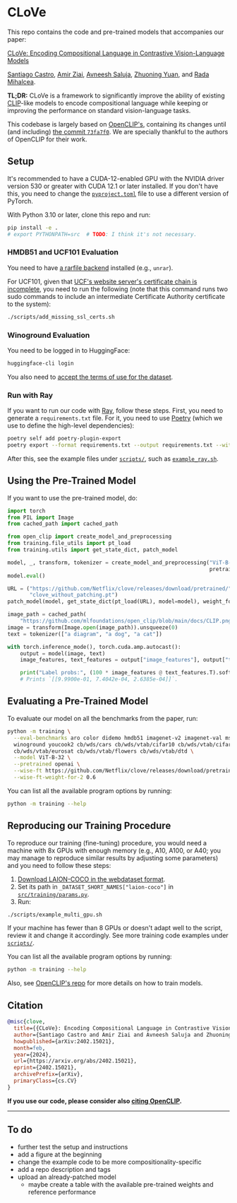 # CLoVe

This repo contains the code and pre-trained models that accompanies our paper:

[CLoVe: Encoding Compositional Language in Contrastive Vision-Language Models](https://arxiv.org/abs/2402.15021)

[Santiago Castro](https://santi.uy/),
[Amir Ziai](https://linkedin.com/in/amirziai),
[Avneesh Saluja](https://asaluja.github.io/),
[Zhuoning Yuan](https://zhuoning.cc/),
and [Rada Mihalcea](https://web.eecs.umich.edu/~mihalcea/).

**TL;DR:** CLoVe is a framework to significantly improve the ability of existing
[CLIP](https://openai.com/research/clip)-like models to encode compositional language while keeping or improving the 
performance on standard vision-language tasks.

This codebase is largely based on [OpenCLIP's](https://github.com/mlfoundations/open_clip),
containing its changes until (and including)
[the commit `73fa7f0`](https://github.com/mlfoundations/open_clip/commit/73fa7f0).
We are specially thankful to the authors of OpenCLIP for their work.

## Setup

It's recommended to have a CUDA-12-enabled GPU with the NVIDIA driver version 530 or greater with CUDA 12.1 or 
later installed.
If you don't have this, you need to change the [`pyproject.toml`](pyproject.toml) file to use a different version of
PyTorch.

With Python 3.10 or later, clone this repo and run:

```bash
pip install -e .
# export PYTHONPATH=src  # TODO: I think it's not necessary.
```

### HMDB51 and UCF101 Evaluation

You need to have [a rarfile backend](https://github.com/markokr/rarfile) installed (e.g., `unrar`).

For UCF101, given that [UCF's website server's certificate chain is
incomplete](https://www.ssllabs.com/ssltest/analyze.html?d=www.crcv.ucf.edu), you need to run the following
(note that this command runs two sudo commands to include an intermediate Certificate Authority certificate to the 
system):

```bash
./scripts/add_missing_ssl_certs.sh
```

### Winoground Evaluation

You need to be logged in to HuggingFace:

```bash
huggingface-cli login
```

You also need to [accept the terms of use for the dataset](https://huggingface.co/datasets/facebook/winoground).

### Run with Ray

If you want to run our code with [Ray](https://www.ray.io/), follow these steps.
First, you need to generate a `requirements.txt` file.
For it, you need to use [Poetry](https://python-poetry.org/) (which we use to define the high-level dependencies):

```bash
poetry self add poetry-plugin-export
poetry export --format requirements.txt --output requirements.txt --without-hashes
```

After this, see the example files under [`scripts/`](scripts), such as [`example_ray.sh`](scripts/example_ray.sh).

## Using the Pre-Trained Model

If you want to use the pre-trained model, do:

```python
import torch
from PIL import Image
from cached_path import cached_path

from open_clip import create_model_and_preprocessing
from training.file_utils import pt_load
from training.utils import get_state_dict, patch_model

model, _, transform, tokenizer = create_model_and_preprocessing("ViT-B-32",
                                                                pretrained="openai")
model.eval()

URL = ("https://github.com/Netflix/clove/releases/download/pretrained/"
       "clove_without_patching.pt")
patch_model(model, get_state_dict(pt_load(URL), model=model), weight_for_state_dict=0.6)

image_path = cached_path(
    "https://github.com/mlfoundations/open_clip/blob/main/docs/CLIP.png?raw=true")
image = transform(Image.open(image_path)).unsqueeze(0)
text = tokenizer(["a diagram", "a dog", "a cat"])

with torch.inference_mode(), torch.cuda.amp.autocast():
    output = model(image, text)
    image_features, text_features = output["image_features"], output["text_features"]

    print("Label probs:", (100 * image_features @ text_features.T).softmax(dim=-1))
    # Prints `[[9.9900e-01, 7.4042e-04, 2.6385e-04]]`.
```

## Evaluating a Pre-Trained Model

To evaluate our model on all the benchmarks from the paper, run:

```bash
python -m training \
  --eval-benchmarks aro color didemo hmdb51 imagenet-v2 imagenet-val msrvtt sts sugar-crepe svo-probes ucf101 val \
  winoground youcook2 cb/wds/cars cb/wds/vtab/cifar10 cb/wds/vtab/cifar100 cb/wds/mnist \
  cb/wds/vtab/eurosat cb/wds/vtab/flowers cb/wds/vtab/dtd \
  --model ViT-B-32 \
  --pretrained openai \
  --wise-ft https://github.com/Netflix/clove/releases/download/pretrained/clove_without_patching.pt \
  --wise-ft-weight-for-2 0.6
```

You can list all the available program options by running:

```bash
python -m training --help
````

## Reproducing our Training Procedure

To reproduce our training (fine-tuning) procedure, you would need a machine with 8x GPUs with enough memory
(e.g., A10, A100, or A40; you may manage to reproduce similar results by adjusting some parameters)
and you need to follow these steps:

1. [Download LAION-COCO in the webdataset
    format](https://github.com/rom1504/img2dataset/blob/main/dataset_examples/laion-coco.md).
2. Set its path in `_DATASET_SHORT_NAMES["laion-coco"]` in [`src/training/params.py`](src/training/params.py).
3. Run:

```bash
./scripts/example_multi_gpu.sh
```

If your machine has fewer than 8 GPUs or doesn't adapt well to the script, review it and change it accordingly.
See more training code examples under [`scripts/`](scripts).

You can list all the available program options by running:

```bash
python -m training --help
```

Also, see [OpenCLIP's repo](https://github.com/mlfoundations/open_clip) for more details on how to train models.

## Citation

```bibtex
@misc{clove,
  title={{CLoVe}: Encoding Compositional Language in Contrastive Vision-Language Models},
  author={Santiago Castro and Amir Ziai and Avneesh Saluja and Zhuoning Yuan and Rada Mihalcea},
  howpublished={arXiv:2402.15021},
  month=feb,
  year={2024},
  url={https://arxiv.org/abs/2402.15021},
  eprint={2402.15021},
  archivePrefix={arXiv},
  primaryClass={cs.CV}
}
```

**If you use our code, please consider also
[citing OpenCLIP](https://github.com/mlfoundations/open_clip?tab=readme-ov-file#citing).**

---

## To do

* further test the setup and instructions
* add a figure at the beginning
* change the example code to be more compositionality-specific
* add a repo description and tags
* upload an already-patched model
  * maybe create a table with the available pre-trained weights and reference performance
